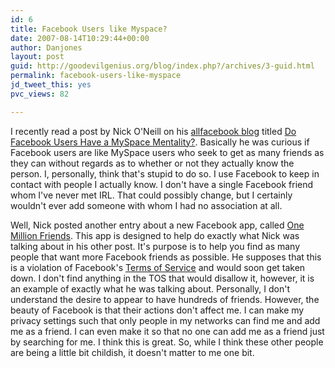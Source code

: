 ```yaml
---
id: 6
title: Facebook Users like Myspace?
date: 2007-08-14T10:29:44+00:00
author: Danjones
layout: post
guid: http://goodevilgenius.org/blog/index.php?/archives/3-guid.html
permalink: facebook-users-like-myspace
jd_tweet_this: yes
pvc_views: 82

---
```

I recently read a post by Nick O'Neill on his [allfacebook blog](http://www.allfacebook.com/) titled [Do Facebook Users Have a MySpace Mentality?](http://www.allfacebook.com/2007/08/do-facebook-users-have-a-myspace-mentality/). Basically he was curious if Facebook users are like MySpace users who seek to get as many friends as they can without regards as to whether or not they actually know the person. I, personally, think that's stupid to do so. I use Facebook to keep in contact with people I actually know. I don't have a single Facebook friend whom I've never met IRL. That could possibly change, but I certainly wouldn't ever add someone with whom I had no association at all.

Well, Nick posted another entry about a new Facebook app, called [One Million Friends](http://www.allfacebook.com/2007/08/one-million-friends-get-banned/). This app is designed to help do exactly what Nick was talking about in his other post. It's purpose is to help you find as many people that want more Facebook friends as possible. He supposes that this is a violation of Facebook's [Terms of Service](http://www.facebook.com/terms.php) and would soon get taken down. I don't find anything in the TOS that would disallow it, however, it is an example of exactly what he was talking about. Personally, I don't understand the desire to appear to have hundreds of friends. However, the beauty of Facebook is that their actions don't affect me. I can make my privacy settings such that only people in my networks can find me and add me as a friend. I can even make it so that no one can add me as a friend just by searching for me. I think this is great. So, while I think these other people are being a little bit childish, it doesn't matter to me one bit.
